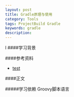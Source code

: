 ```yaml
---
layout: post
title: Gradle原理与使用
category: Tools
tags: ProjectBuild Gradle
keywords: gradle
description: 
---
```

I
####学习背景


####参考资料  

- [test](https://weibo.com)

####正文


#####学习依赖
Groovy脚本语言


